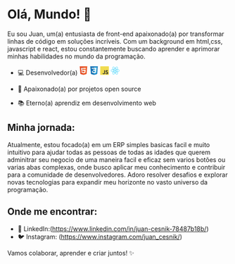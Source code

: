 
# Olá, Mundo! 👋

Eu sou Juan, um(a) entusiasta de front-end apaixonado(a) por transformar linhas de código em soluções incríveis. Com um background em html,css, javascript e react, estou constantemente buscando aprender e aprimorar minhas habilidades no mundo da programação. 


- 💻 Desenvolvedor(a) <img src="https://raw.githubusercontent.com/devicons/devicon/master/icons/html5/html5-original.svg" alt="HTML5" width="20" height="20"/> <img src="https://raw.githubusercontent.com/devicons/devicon/master/icons/css3/css3-original.svg" alt="CSS3" width="20" height="20"/> <img src="https://raw.githubusercontent.com/devicons/devicon/master/icons/javascript/javascript-original.svg" alt="JavaScript" width="20" height="20"/> <img src="https://raw.githubusercontent.com/devicons/devicon/master/icons/react/react-original.svg" alt="React" width="20" height="20"/>

- 🚀 Apaixonado(a) por projetos open source
- 📚 Eterno(a) aprendiz em desenvolvimento web

## Minha jornada:

Atualmente, estou focado(a) em um ERP simples basicas facil e muito intuitivo para ajudar todas as pessoas de todas as idades que querem adminitrar seu negocio de uma maneira facil e eficaz sem varios botões ou varias abas complexas, onde busco aplicar meu conhecimento e contribuir para a comunidade de desenvolvedores. Adoro resolver desafios e explorar novas tecnologias para expandir meu horizonte no vasto universo da programação.



## Onde me encontrar:

- 💼 LinkedIn:<a>(https://www.linkedin.com/in/juan-cesnik-78487b18b/)</a>
- 🐦 Instagram:<a> (https://www.instagram.com/juan_cesnik/)</a>

Vamos colaborar, aprender e criar juntos! ✨
